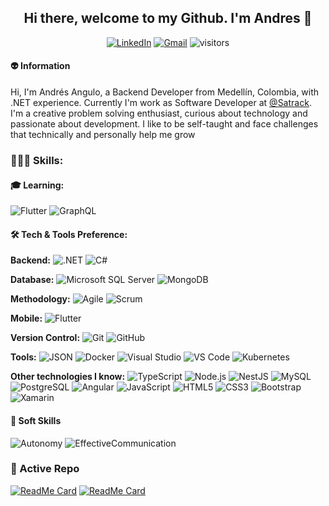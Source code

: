<div align="center">

##  Hi there, welcome to my Github. I'm Andres 👋
  
  [![LinkedIn](https://img.shields.io/static/v1?style=for-the-badge&message=LinkedIn&color=0A66C2&logo=LinkedIn&logoColor=FFFFFF&label=)](https://www.linkedin.com/in/andresanhi/)
  [![Gmail](https://img.shields.io/static/v1?style=for-the-badge&message=andresanhi@gmail.com&color=EA4335&logo=Gmail&logoColor=FFFFFF&label=)](mailto:andresanhi@gmail.com)
  ![visitors](https://visitor-badge.laobi.icu/badge?page_id=**andresanhi**)
  
</div>  
<div>

#### 👽 Information

Hi, I'm Andrés Angulo, a Backend Developer from Medellín, Colombia, with .NET experience. Currently I'm work as Software Developer at [@Satrack](https://www.satrack.com). I'm a creative problem solving enthusiast, curious about technology and passionate about development. I like to be self-taught and face challenges that technically and personally help me grow 

### 👨🏻‍💻 Skills:

#### 🎓 Learning:
![Flutter](https://img.shields.io/static/v1?style=for-the-badge&message=Flutter&color=02569B&logo=Flutter&logoColor=FFFFFF&label=) ![GraphQL](https://img.shields.io/static/v1?style=for-the-badge&message=GraphQL&color=E10098&logo=GraphQL&logoColor=FFFFFF&label=)

#### 🛠️ Tech & Tools Preference:

**Backend:**
  ![.NET](https://img.shields.io/static/v1?style=for-the-badge&message=.NET&color=512BD4&logo=.NET&logoColor=FFFFFF&label=) ![C#](https://img.shields.io/static/v1?style=for-the-badge&message=CSHARP&color=512BD4&logo=c-sharp&logoColor=FFFFFF&label=) 

**Database:** 
 ![Microsoft SQL Server](https://img.shields.io/static/v1?style=for-the-badge&message=Microsoft+SQL+Server&color=CC2927&logo=Microsoft+SQL+Server&logoColor=FFFFFF&label=) ![MongoDB](https://img.shields.io/static/v1?style=for-the-badge&message=MongoDB&color=47A248&logo=MongoDB&logoColor=FFFFFF&label=)

**Methodology:** 
  ![Agile](https://img.shields.io/static/v1?style=for-the-badge&message=Agile&color=blue&logo=Scrum&logoColor=FFFFFF&label=) ![Scrum](https://img.shields.io/static/v1?style=for-the-badge&message=Scrum&color=009FDA&logo=Scrum&logoColor=FFFFFF&label=)

**Mobile:**
  ![Flutter](https://img.shields.io/static/v1?style=for-the-badge&message=Flutter&color=02569B&logo=Flutter&logoColor=FFFFFF&label=)

**Version Control:**
  ![Git](https://img.shields.io/static/v1?style=for-the-badge&message=Git&color=F05032&logo=Git&logoColor=FFFFFF&label=) ![GitHub](https://img.shields.io/static/v1?style=for-the-badge&message=GitHub&color=181717&logo=GitHub&logoColor=FFFFFF&label=)

**Tools:**
  ![JSON](https://img.shields.io/static/v1?style=for-the-badge&message=JSON&color=000000&logo=JSON&logoColor=FFFFFF&label=) ![Docker](https://img.shields.io/static/v1?style=for-the-badge&message=Docker&color=2496ED&logo=Docker&logoColor=FFFFFF&label=) ![Visual Studio](https://img.shields.io/static/v1?style=for-the-badge&message=Visual+Studio&color=5C2D91&logo=Visual+Studio&logoColor=FFFFFF&label=) ![VS Code](https://img.shields.io/static/v1?style=for-the-badge&message=VS+Code&color=007ACC&logo=Visual+Studio+Code&logoColor=FFFFFF&label=) ![Kubernetes](https://img.shields.io/static/v1?style=for-the-badge&message=Kubernetes&color=326CE5&logo=Kubernetes&logoColor=FFFFFF&label=) 

**Other technologies I know:**
  ![TypeScript](https://img.shields.io/static/v1?style=for-the-badge&message=TypeScript&color=3178C6&logo=TypeScript&logoColor=FFFFFF&label=) ![Node.js](https://img.shields.io/static/v1?style=for-the-badge&message=Node.js&color=339933&logo=Node.js&logoColor=FFFFFF&label=) ![NestJS](https://img.shields.io/static/v1?style=for-the-badge&message=NestJS&color=E0234E&logo=NestJS&logoColor=FFFFFF&label=) ![MySQL](https://img.shields.io/static/v1?style=for-the-badge&message=MySQL&color=4479A1&logo=MySQL&logoColor=FFFFFF&label=) ![PostgreSQL](https://img.shields.io/static/v1?style=for-the-badge&message=PostgreSQL&color=4169E1&logo=PostgreSQL&logoColor=FFFFFF&label=) ![Angular](https://img.shields.io/static/v1?style=for-the-badge&message=Angular&color=DD0031&logo=Angular&logoColor=FFFFFF&label=) ![JavaScript](https://img.shields.io/static/v1?style=for-the-badge&message=JavaScript&color=222222&logo=JavaScript&logoColor=F7DF1E&label=) ![HTML5](https://img.shields.io/static/v1?style=for-the-badge&message=HTML5&color=E34F26&logo=HTML5&logoColor=FFFFFF&label=) ![CSS3](https://img.shields.io/static/v1?style=for-the-badge&message=CSS3&color=1572B6&logo=CSS3&logoColor=FFFFFF&label=) ![Bootstrap](https://img.shields.io/static/v1?style=for-the-badge&message=Bootstrap&color=7952B3&logo=Bootstrap&logoColor=FFFFFF&label=) ![Xamarin](https://img.shields.io/static/v1?style=for-the-badge&message=Xamarin&color=3498DB&logo=Xamarin&logoColor=FFFFFF&label=)
#### 🔭 Soft Skills
![Autonomy](https://img.shields.io/static/v1?style=for-the-badge&message=Autonomy&color=222222&logo=Hack+The+Box&logoColor=9FEF00&label=) ![EffectiveCommunication](https://img.shields.io/static/v1?style=for-the-badge&message=Effective+Communication&color=222222&logo=Hack+The+Box&logoColor=9FEF00&label=)
### 👀 Active Repo
[![ReadMe Card](https://github-readme-stats.vercel.app/api/pin/?username=andresanhi&repo=team-intl-insurance-team&theme=radical "Team-Insurance")](https://github.com/andresanhi/bookstore-api-nodejs)
[![ReadMe Card](https://github-readme-stats.vercel.app/api/pin/?username=andresanhi&repo=Programming-paradigms-csharp&theme=highcontrast "Programming-Paradigms")](https://github.com/andresanhi/programming-paradigms-csharp)
</div>

<!--
**andresanhi/andresanhi** is a ✨ _special_ ✨ repository because its `README.md` (this file) appears on your GitHub profile.

Here are some ideas to get you started:

- 🔭 I’m currently working on ...
- 🌱 I’m currently learning ...
- 👯 I’m looking to collaborate on ...
- 🤔 I’m looking for help with ...
- 💬 Ask me about ...
- 📫 How to reach me: ...
- 😄 Pronouns: ...
- ⚡ Fun fact: ...
-->
